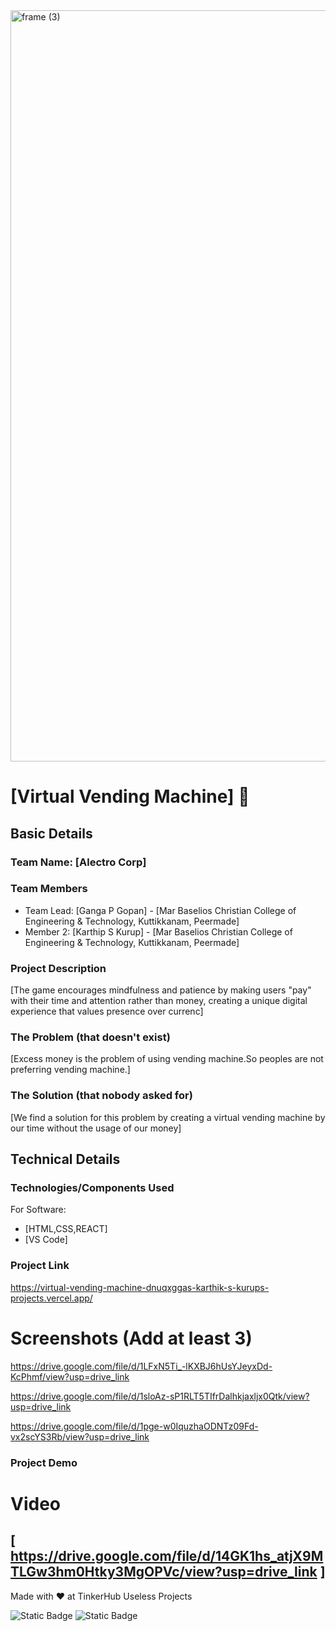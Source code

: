 <img width="3188" height="1202" alt="frame (3)" src="https://github.com/user-attachments/assets/517ad8e9-ad22-457d-9538-a9e62d137cd7" />


# [Virtual Vending Machine] 🎯


## Basic Details
### Team Name: [Alectro Corp]


### Team Members
- Team Lead: [Ganga P Gopan] - [Mar Baselios Christian College of Engineering & Technology, Kuttikkanam, Peermade]
- Member 2: [Karthip S Kurup] - [Mar Baselios Christian College of Engineering & Technology, Kuttikkanam, Peermade]

### Project Description
[The game encourages mindfulness and patience by making users "pay" with their time and attention rather than money, creating a unique digital experience that values presence over currenc]

### The Problem (that doesn't exist)
[Excess money is the problem of using vending machine.So peoples are not preferring vending machine.]

### The Solution (that nobody asked for)
[We find a solution for this problem by creating a virtual vending machine by our time without the usage of our money]

## Technical Details
### Technologies/Components Used
For Software:
- [HTML,CSS,REACT]
- [VS Code]

### Project Link
https://virtual-vending-machine-dnuqxggas-karthik-s-kurups-projects.vercel.app/

# Screenshots (Add at least 3)
https://drive.google.com/file/d/1LFxN5Ti_-lKXBJ6hUsYJeyxDd-KcPhmf/view?usp=drive_link

https://drive.google.com/file/d/1sloAz-sP1RLT5TIfrDalhkjaxljx0Qtk/view?usp=drive_link

https://drive.google.com/file/d/1pge-w0IquzhaODNTz09Fd-vx2scYS3Rb/view?usp=drive_link

### Project Demo
# Video
[ https://drive.google.com/file/d/14GK1hs_atjX9MTLGw3hm0Htky3MgOPVc/view?usp=drive_link ]
---
Made with ❤️ at TinkerHub Useless Projects 

![Static Badge](https://img.shields.io/badge/TinkerHub-24?color=%23000000&link=https%3A%2F%2Fwww.tinkerhub.org%2F)
![Static Badge](https://img.shields.io/badge/UselessProjects--25-25?link=https%3A%2F%2Fwww.tinkerhub.org%2Fevents%2FQ2Q1TQKX6Q%2FUseless%2520Projects)



